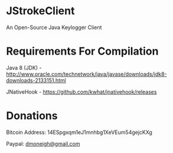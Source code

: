 JStrokeClient
========

An Open-Source Java Keylogger Client


Requirements For Compilation
============

Java 8 (JDK) - http://www.oracle.com/technetwork/java/javase/downloads/jdk8-downloads-2133151.html

JNativeHook - https://github.com/kwhat/jnativehook/releases


Donations
=========

Bitcoin Address: 14ESpgxqm1eJ1mnhbg1XeVEum54gejcKXg

Paypal: dmoneigh@gmail.com
